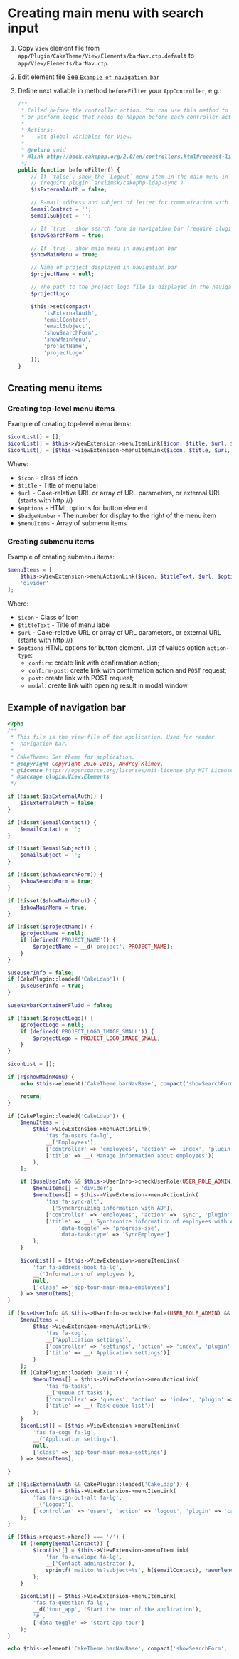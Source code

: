 # Creating main menu with search input

1. Copy `View` element file from `app/Plugin/CakeTheme/View/Elements/barNav.ctp.default` to `app/View/Elements/barNav.ctp`.
2. Edit element file [See `Example of navigation bar`](#example-of-navigation-bar)
3. Define next valiable in method `beforeFilter` your `AppController`, e.g.:

   ```php
   /**
    * Called before the controller action. You can use this method to configure and customize components
    * or perform logic that needs to happen before each controller action.
    *
    * Actions:
    *  - Set global variables for View.
    *
    * @return void
    * @link http://book.cakephp.org/2.0/en/controllers.html#request-life-cycle-callbacks
    */
   public function beforeFilter() {
       // If `false`, show the `Logout` menu item in the main menu in the navigation bar
       // (require plugin `anklimsk/cakephp-ldap-sync`)
       $isExternalAuth = false;

       // E-mail address and subject of letter for communication with the administrator
       $emailContact = '';
       $emailSubject = '';

       // If `true`, show search form in navigation bar (require plugin `cake-search-info`)
       $showSearchForm = true;

       // If `true`, show main menu in navigation bar
       $showMainMenu = true;

       // Name of project displayed in navigation bar
       $projectName = null;

       // The path to the project logo file is displayed in the navigation bar
       $projectLogo

       $this->set(compact(
           'isExternalAuth',
           'emailContact',
           'emailSubject',
           'showSearchForm',
           'showMainMenu',
           'projectName',
           'projectLogo'
       ));
   }
   ```

## Creating menu items

### Creating top-level menu items

Example of creating top-level menu items:

```php
$iconList[] = [];
$iconList[] = $this->ViewExtension->menuItemLink($icon, $title, $url, $options, $badgeNumber);
$iconList[] = [$this->ViewExtension->menuItemLink($icon, $title, $url, $options, $badgeNumber) => $menuItems];
```

Where:
- `$icon` - class of icon
- `$title` - Title of menu label
- `$url` - Cake-relative URL or array of URL parameters, or external URL (starts with http://)
- `$options` - HTML options for button element
- `$badgeNumber` - The number for display to the right of the menu item
- `$menuItems` - Array of submenu items

### Creating submenu items

Example of creating submenu items:

```php
$menuItems = [
    $this->ViewExtension->menuActionLink($icon, $titleText, $url, $options),
    'divider'
];
```

Where:
- `$icon` - Class of icon
- `$titleText` - Title of menu label
- `$url` - Cake-relative URL or array of URL parameters, or external URL (starts with http://)
- `$options` HTML options for button element. List of values option `action-type`:
   * `confirm`: create link with confirmation action;
   * `confirm-post`: create link with confirmation action and `POST` request;
   * `post`: create link with POST request;
   * `modal`: create link with opening result in modal window.

## Example of navigation bar

```php
<?php
/**
 * This file is the view file of the application. Used for render
 *  navigation bar.
 *
 * CakeTheme: Set theme for application.
 * @copyright Copyright 2016-2018, Andrey Klimov.
 * @license https://opensource.org/licenses/mit-license.php MIT License
 * @package plugin.View.Elements
 */

if (!isset($isExternalAuth)) {
    $isExternalAuth = false;
}

if (!isset($emailContact)) {
    $emailContact = '';
}

if (!isset($emailSubject)) {
    $emailSubject = '';
}

if (!isset($showSearchForm)) {
    $showSearchForm = true;
}

if (!isset($showMainMenu)) {
    $showMainMenu = true;
}

if (!isset($projectName)) {
    $projectName = null;
    if (defined('PROJECT_NAME')) {
        $projectName = __d('project', PROJECT_NAME);
    }
}

$useUserInfo = false;
if (CakePlugin::loaded('CakeLdap')) {
    $useUserInfo = true;
}

$useNavbarContainerFluid = false;

if (!isset($projectLogo)) {
    $projectLogo = null;
    if (defined('PROJECT_LOGO_IMAGE_SMALL')) {
        $projectLogo = PROJECT_LOGO_IMAGE_SMALL;
    }
}

$iconList = [];

if (!$showMainMenu) {
    echo $this->element('CakeTheme.barNavBase', compact('showSearchForm', 'useNavbarContainerFluid', 'projectName', 'projectLogo', 'iconList'));

    return;
}

if (CakePlugin::loaded('CakeLdap')) {
    $menuItems = [
        $this->ViewExtension->menuActionLink(
            'fas fa-users fa-lg',
            __('Employees'),
            ['controller' => 'employees', 'action' => 'index', 'plugin' => 'cake_ldap', 'prefix' => false],
            ['title' => __('Manage information about employees')]
        ),
    ];

    if ($useUserInfo && $this->UserInfo->checkUserRole(USER_ROLE_ADMIN)) {
        $menuItems[] = 'divider';
        $menuItems[] = $this->ViewExtension->menuActionLink(
            'fas fa-sync-alt',
            __('Synchronizing information with AD'),
            ['controller' => 'employees', 'action' => 'sync', 'plugin' => 'cake_ldap', 'prefix' => false],
            ['title' => __('Synchronize information of employees with AD'),
                'data-toggle' => 'progress-sse',
                'data-task-type' => 'SyncEmployee']
        );
    }

    $iconList[] = [$this->ViewExtension->menuItemLink(
        'far fa-address-book fa-lg',
        __('Informations of employees'),
        null,
        ['class' => 'app-tour-main-menu-employees']
    ) => $menuItems];
}

if ($useUserInfo && $this->UserInfo->checkUserRole(USER_ROLE_ADMIN) && CakePlugin::loaded('CakeSettingsApp')) {
    $menuItems = [
        $this->ViewExtension->menuActionLink(
            'fas fa-cog',
            __('Application settings'),
            ['controller' => 'settings', 'action' => 'index', 'plugin' => 'cake_settings_app', 'prefix' => false],
            ['title' => __('Application settings')]
        )
    ];
    if (CakePlugin::loaded('Queue')) {
        $menuItems[] = $this->ViewExtension->menuActionLink(
            'fas fa-tasks',
            __('Queue of tasks'),
            ['controller' => 'queues', 'action' => 'index', 'plugin' => 'cake_settings_app', 'prefix' => false],
            ['title' => __('Task queue list')]
        );
    }
    $iconList[] = [$this->ViewExtension->menuItemLink(
        'fas fa-cogs fa-lg',
        __('Application settings'),
        null,
        ['class' => 'app-tour-main-menu-settings']
    ) => $menuItems];

}

if (!$isExternalAuth && CakePlugin::loaded('CakeLdap')) {
    $iconList[] = $this->ViewExtension->menuItemLink(
        'fas fa-sign-out-alt fa-lg',
        __('Logout'),
        ['controller' => 'users', 'action' => 'logout', 'plugin' => 'cake_ldap', 'prefix' => false]
    );
}

if ($this->request->here() === '/') {
    if (!empty($emailContact)) {
        $iconList[] = $this->ViewExtension->menuItemLink(
            'far fa-envelope fa-lg',
            __('Contact administrator'),
            sprintf('mailto:%s?subject=%s', h($emailContact), rawurlencode(h($emailSubject)))
        );
    }

    $iconList[] = $this->ViewExtension->menuItemLink(
        'fas fa-question fa-lg',
        __d('tour_app', 'Start the tour of the application'),
        '#',
        ['data-toggle' => 'start-app-tour']
    );
}

echo $this->element('CakeTheme.barNavBase', compact('showSearchForm', 'useNavbarContainerFluid', 'projectName', 'projectLogo', 'iconList'));
```
